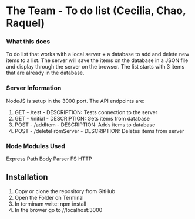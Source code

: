 # The Team - To do list  (Cecilia, Chao, Raquel)

### What this does 

To do list that works with a local server + a database to add and delete new items to a list. The server will save the items on the database in a JSON file and display through the server on the browser. The list starts with 3 items that are already in the database.


### Server Information
NodeJS is setup in the 3000 port.
The API endpoints are: 

1. GET - /test - DESCRIPTION: Tests connection to the server 
2. GET - /initial - DESCRIPTION: Gets items from database   
3. POST - /addItem - DESCRIPTION: Adds items to database 
4. POST - /deleteFromServer - DESCRIPTION: Deletes items from server 

### Node Modules Used
Express
Path
Body Parser
FS
HTTP


## Installation

1. Copy or clone the repository from GitHub
2. Open the Folder on Terminal
3. In terminam write: npm install
4. In the brower go to //localhost:3000


